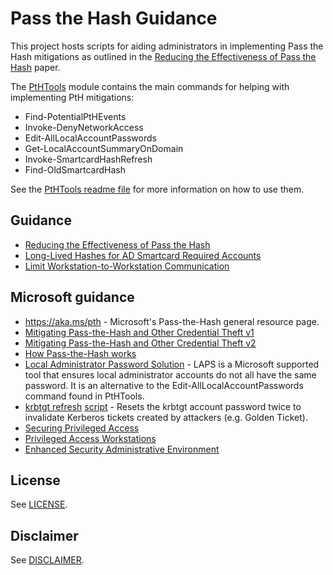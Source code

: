 # Pass the Hash Guidance

This project hosts scripts for aiding administrators in implementing Pass the Hash mitigations as outlined in the [Reducing the Effectiveness of Pass the Hash](https://www.iad.gov/iad/library/ia-guidance/security-configuration/applications/reducing-the-effectiveness-of-pass-the-hash.cfm) paper.


The [PtHTools](./PtHTools/) module contains the main commands for helping with implementing PtH mitigations:

* Find-PotentialPtHEvents 
* Invoke-DenyNetworkAccess 
* Edit-AllLocalAccountPasswords 
* Get-LocalAccountSummaryOnDomain 
* Invoke-SmartcardHashRefresh 
* Find-OldSmartcardHash

See the [PtHTools readme file](./PtHTools/README.md) for more information on how to use them.

## Guidance

* [Reducing the Effectiveness of Pass the Hash](https://www.iad.gov/iad/library/ia-guidance/security-configuration/applications/reducing-the-effectiveness-of-pass-the-hash.cfm)
* [Long-Lived Hashes for AD Smartcard Required Accounts](https://www.iad.gov/iad/library/ia-advisories-alerts/long-lived-hashes-for-ad-smartcard-required-accounts.cfm)
* [Limit Workstation-to-Workstation Communication](https://www.iad.gov/iad/library/ia-guidance/security-tips/limit-workstation-to-workstation-communication.cfm)

## Microsoft guidance
* https://aka.ms/pth - Microsoft's Pass-the-Hash general resource page.
* [Mitigating Pass-the-Hash and Other Credential Theft v1](http://download.microsoft.com/download/7/7/A/77ABC5BD-8320-41AF-863C-6ECFB10CB4B9/Mitigating%20Pass-the-Hash%20(PtH)%20Attacks%20and%20Other%20Credential%20Theft%20Techniques_English.pdf)
* [Mitigating Pass-the-Hash and Other Credential Theft v2](http://download.microsoft.com/download/7/7/A/77ABC5BD-8320-41AF-863C-6ECFB10CB4B9/Mitigating-Pass-the-Hash-Attacks-and-Other-Credential-Theft-Version-2.pdf)
* [How Pass-the-Hash works](http://download.microsoft.com/download/C/3/B/C3BD2D13-FC9B-4FAB-A1E7-43FC5DE5CFB2/PassTheHashAttack-DataSheet.pdf)
* [Local Administrator Password Solution](https://aka.ms/laps) - LAPS is a Microsoft supported tool that ensures local administrator accounts do not all have the same password. It is an alternative to the Edit-AllLocalAccountPasswords command found in PtHTools.
* [krbtgt refresh](http://blogs.microsoft.com/microsoftsecure/2015/02/11/krbtgt-account-password-reset-scripts-now-available-for-customers/) [script](http://blogs.microsoft.com/microsoftsecure/2015/02/11/krbtgt-account-password-reset-scripts-now-available-for-customers/) - Resets the krbtgt account password twice to invalidate Kerberos tickets created by attackers (e.g. Golden Ticket).
* [Securing Privileged Access](https://technet.microsoft.com/en-us/windows-server-docs/security/securing-privileged-access/securing-privileged-access)
* [Privileged Access Workstations](http://aka.ms/cyberpaw)
* [Enhanced Security Administrative Environment](http://aka.ms/ESAE)

## License
See [LICENSE](./LICENSE.md).

## Disclaimer
See [DISCLAIMER](./DISCLAIMER.md).